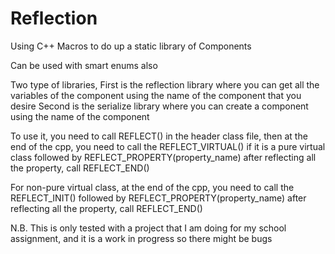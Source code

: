 # Reflection
Using C++ Macros to do up a static library of Components

Can be used with smart enums also

Two type of libraries, 
First is the reflection library where you can get all the variables of the component using the name of the component that you desire
Second is the serialize library where you can create a component using the name of the component


To use it, you need to call REFLECT() in the header class file,
then at the end of the cpp, you need to call the REFLECT_VIRTUAL() if it is a pure virtual class
followed by REFLECT_PROPERTY(property_name)
after reflecting all the property, call REFLECT_END()

For non-pure virtual class, at the end of the cpp, you need to call the REFLECT_INIT()
followed by REFLECT_PROPERTY(property_name)
after reflecting all the property, call REFLECT_END()

N.B. This is only tested with a project that I am doing for my school assignment, and it is a work in progress so there might
be bugs
